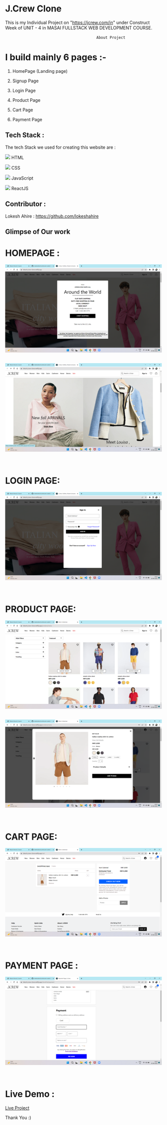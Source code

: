# J.Crew Clone

This is my Individual Project on "https://jcrew.com/in" under Construct Week of UNIT - 4 in MASAI FULLSTACK WEB DEVELOPMENT COURSE.

                                             About Project

# I build mainly 6 pages :-

1. HomePage (Landing page)

2. Signup Page

3. Login Page

4. Product Page

5. Cart Page

6. Payment Page

## Tech Stack :

The tech Stack we used for creating this website are :

<p ><img src="https://camo.githubusercontent.com/237fc767e09cfe6129076f3e89080a6b5ac5d2ac0ec717880e57435be932ba15/68747470733a2f2f63646e2d69636f6e732d706e672e666c617469636f6e2e636f6d2f3531322f3232362f3232363236392e706e67" width="20/" data-canonical-src="https://cdn-icons-png.flaticon.com/512/226/226269.png" style="max-width: 100%;"> HTML</p>

<p ><img src="https://camo.githubusercontent.com/809a763f1c8f3497709ff0a974bfe7dd11be4dd7a29085645f8e98fbaa4a26e4/68747470733a2f2f63646e2d69636f6e732d706e672e666c617469636f6e2e636f6d2f3531322f3733322f3733323139302e706e67" width="20" data-canonical-src="https://cdn-icons-png.flaticon.com/512/732/732190.png" style="max-width: 100%;"> CSS</p>

<p ><img src="https://camo.githubusercontent.com/77b9ef5fd4b0a13ff3a0b2eccccefb810efe53205f1a2d9b0b8a03604816b825/68747470733a2f2f63646e2d69636f6e732d706e672e666c617469636f6e2e636f6d2f3531322f313139392f313139393132342e706e67" width="20/" data-canonical-src="https://cdn-icons-png.flaticon.com/512/1199/1199124.png" style="max-width: 100%;"> JavaScript</p>

<p><img src="https://cdn4.iconfinder.com/data/icons/logos-3/600/React.js_logo-512.png" width="20/" data-canonical-src="https://cdn-icons-png.flaticon.com/512/1199/1199124.png" style="max-width: 100%;"/>  ReactJS</p>
 
<h2>Contributor :</h2>

 <p >Lokesh Ahire : <a href="https://github.com/lokeshahire">https://github.com/lokeshahire</a></p>
 
     
## Glimpse of Our work

# HOMEPAGE :

![HOMEPAGE](https://github.com/lokeshahire/ImageGit/blob/main/Landing.png)
<br>
<br>

![HOMEPAGE](https://github.com/lokeshahire/ImageGit/blob/main/HomePage.png)
<br>
<br>
<br>


# LOGIN PAGE:

![LOGIN](https://github.com/lokeshahire/ImageGit/blob/main/Login.png)
<br>
<br>
<br>

# PRODUCT PAGE:

![PRODUCT Page](https://github.com/lokeshahire/ImageGit/blob/main/Product.png)
<br>
<br>

![PRODUCT Preview Page](https://github.com/lokeshahire/ImageGit/blob/main/Product%20Preview.png)
<br>
<br>
<br>

# CART PAGE:

![CART](https://github.com/lokeshahire/ImageGit/blob/main/Cart.png)
<br>
<br>
<br>

# PAYMENT PAGE :

![PAYMENT](https://github.com/lokeshahire/ImageGit/blob/main/Payment.png)
<br>
<br>
<br>

# Live Demo :

<p><a href="https://lokesh-jcrew-clone.netlify.app/">Live Project</a></p>

Thank You :)
